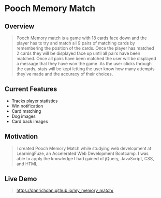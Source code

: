 # Pooch Memory Match

## Overview

> Pooch Memory match is a game with 18 cards face down and the player has to try and match all 9 pairs of matching cards by remembering the position of the cards.
Once the player has matched 2 cards they will be displayed face up until all pairs have been matched. Once all pairs have been matched the user will be
displayed a message that they have won the game. As the user clicks through the cards, stats will be kept letting the user know how many attempts they've made and the
accuracy of their choices.

## Current Features

  * Tracks player statistics
  * Win notification
  * Card matching
  * Dog images
  * Card back images

## Motivation

> I created Pooch Memory Match while studying web development at LearningFuze, an Accelerated Web Development Bootcamp.  I was able to apply the knowledge I had gained of jQuery, JavaScript, CSS, and HTML.  

## Live Demo

> https://danrichdan.github.io/my_memory_match/